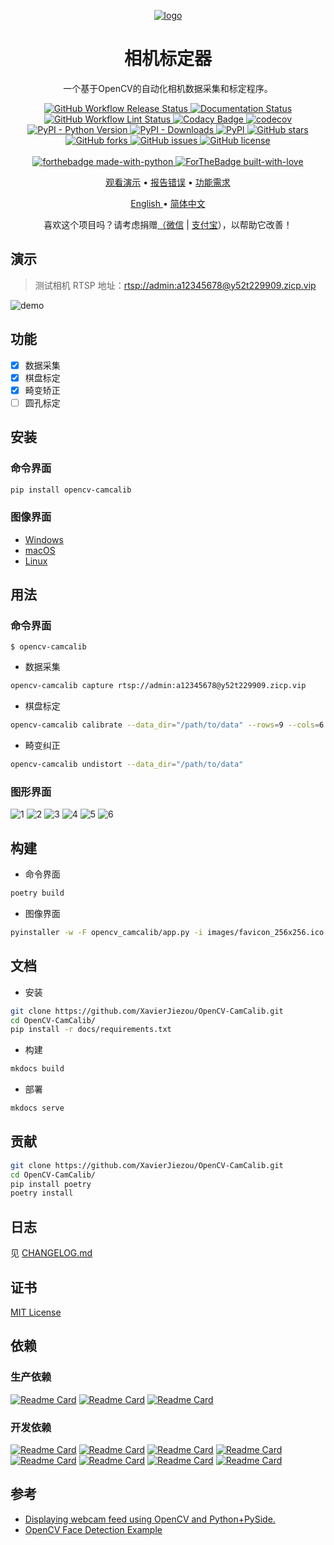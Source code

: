 <p align="center">
    <a href="https://pixelied.com/editor/design/62d95249afecc1406f2037a9"><img alt="logo" src="https://raw.githubusercontent.com/XavierJiezou/OpenCV-CamCalib/main/images/favicon_256x256.svg" /></a>
<h1 align="center">相机标定器</h1>
<p align="center">一个基于OpenCV的自动化相机数据采集和标定程序。
</p>
</p>
<p align="center">
    <a href="https://github.com/XavierJiezou/OpenCV-CamCalib/actions?query=workflow:Release">
        <img src="https://github.com/XavierJiezou/OpenCV-CamCalib/workflows/Release/badge.svg"
            alt="GitHub Workflow Release Status" />
    </a>
    <a href='https://opencv-camera-calibration.readthedocs.io/zh/latest/?badge=latest'>
        <img src='https://readthedocs.org/projects/opencv-camera-calibration/badge/?version=latest' alt='Documentation Status' />
    </a>
    <a href="https://github.com/XavierJiezou/OpenCV-CamCalib/actions?query=workflow:Lint">
        <img src="https://github.com/XavierJiezou/LitMNIST/workflows/Lint/badge.svg"
            alt="GitHub Workflow Lint Status" />
    <a
        href="https://www.codacy.com/gh/XavierJiezou/OpenCV-CamCalib/dashboard?utm_source=github.com&amp;utm_medium=referral&amp;utm_content=XavierJiezou/OpenCV-CamCalib&amp;utm_campaign=Badge_Grade">
        <img src="https://app.codacy.com/project/badge/Grade/c2f85c8d6b8a4892b40059703f087eab" alt="Codacy Badge">
    </a>
    <a href="https://codecov.io/gh/XavierJiezou/OpenCV-CamCalib">
        <img src="https://codecov.io/gh/XavierJiezou/OpenCV-CamCalib/branch/main/graph/badge.svg?token=QpCLcUGoYx" alt="codecov">
    </a>
    <a href="https://pypi.org/project/OpenCV-CamCalib/">
        <img src="https://img.shields.io/pypi/pyversions/OpenCV-CamCalib" alt="PyPI - Python Version">
    </a>
    <a href="https://pypistats.org/packages/OpenCV-CamCalib">
        <img src="https://img.shields.io/pypi/dm/OpenCV-CamCalib" alt="PyPI - Downloads">
    </a>
    <a href="https://pypi.org/project/OpenCV-CamCalib/">
        <img src="https://img.shields.io/pypi/v/OpenCV-CamCalib" alt="PyPI">
    </a>
    <a href="https://github.com/XavierJiezou/OpenCV-CamCalib/stargazers">
        <img src="https://img.shields.io/github/stars/XavierJiezou/OpenCV-CamCalib" alt="GitHub stars">
    </a>
    <a href="https://github.com/XavierJiezou/OpenCV-CamCalib/network">
        <img src="https://img.shields.io/github/forks/XavierJiezou/OpenCV-CamCalib" alt="GitHub forks">
    </a>
    <a href="https://github.com/XavierJiezou/OpenCV-CamCalib/issues">
        <img src="https://img.shields.io/github/issues/XavierJiezou/OpenCV-CamCalib" alt="GitHub issues">
    </a>
    <a href="https://github.com/XavierJiezou/OpenCV-CamCalib/blob/main/LICENSE">
        <img src="https://img.shields.io/github/license/XavierJiezou/OpenCV-CamCalib" alt="GitHub license">
    </a>
    <br />
    <br />
    <a href="https://www.python.org/">
        <img src="http://ForTheBadge.com/images/badges/made-with-python.svg" alt="forthebadge made-with-python">
    </a>
    <a href="https://github.com/XavierJiezou">
        <img src="http://ForTheBadge.com/images/badges/built-with-love.svg" alt="ForTheBadge built-with-love">
    </a>
</p>
<p align="center">
    <a href="#演示">观看演示</a>
    •
    <a href="https://github.com/xavierjiezou/OpenCV-CamCalib/issues/new">报告错误</a>
    •
    <a href="https://github.com/xavierjiezou/OpenCV-CamCalib/issues/new">功能需求</a>
  </p>
  <p align="center">
    <a href="/docs/README.en.md">English </a>
    •
    <a href="/docs/README.cn.md">简体中文</a>
</p>
<p align="center">喜欢这个项目吗？请考虑捐赠<a href="https://paypal.me/xavierjiezou?country.x=C2&locale.x=zh_XC">（<a
            href="https://raw.githubusercontent.com/XavierJiezou/OpenCV-CamCalib/main/images/wechat.jpg">微信</a> | <a
            href="https://raw.githubusercontent.com/XavierJiezou/OpenCV-CamCalib/main/images/alipay.jpg">支付宝</a>）</a>，以帮助它改善！</p>

## 演示

> 测试相机 RTSP 地址：[rtsp://admin:a12345678@y52t229909.zicp.vip](rtsp://admin:a12345678@y52t229909.zicp.vip)

![demo](https://raw.githubusercontent.com/XavierJiezou/OpenCV-CamCalib/main/images/demo.png)

## 功能

- [x] 数据采集
- [x] 棋盘标定
- [x] 畸变矫正
- [ ] 圆孔标定

## 安装

### 命令界面

```bash
pip install opencv-camcalib
```

### 图像界面

- [Windows](https://github.com/XavierJiezou/OpenCV-CamCalib/releases/download/0.1.1/opencv-camcalib-0.1.1.exe)
- [macOS](https://github.com/XavierJiezou/OpenCV-CamCalib/releases/download/0.1.1/opencv-camcalib-0.1.1.dmg)
- [Linux](https://github.com/XavierJiezou/OpenCV-CamCalib/releases/download/0.1.1/opencv-camcalib-0.1.1.AppImage)

## 用法

### 命令界面

`$ opencv-camcalib`

- 数据采集

```bash
opencv-camcalib capture rtsp://admin:a12345678@y52t229909.zicp.vip
```

- 棋盘标定

```bash
opencv-camcalib calibrate --data_dir="/path/to/data" --rows=9 --cols=6
```

- 畸变纠正

```bash
opencv-camcalib undistort --data_dir="/path/to/data"
```

### 图形界面

![1](/images/gui/1_main_window.png)
![2](/images/gui/2_chessboard_calibration.png)
![3](/images/gui/3_distortion_correction.png)
![4](/images/gui/4_screenshot_setting.png)
![5](/images/gui/5_data_collection.png)
![6](/images/gui/6_about_us.png)

## 构建

- 命令界面

```bash
poetry build
```

- 图像界面

```bash
pyinstaller -w -F opencv_camcalib/app.py -i images/favicon_256x256.ico -n opencv-camcalib-0.1.1
```

## 文档

- 安装

```bash
git clone https://github.com/XavierJiezou/OpenCV-CamCalib.git
cd OpenCV-CamCalib/
pip install -r docs/requirements.txt
```

- 构建

```bash
mkdocs build
```

- 部署

```bash
mkdocs serve
```

## 贡献

```bash
git clone https://github.com/XavierJiezou/OpenCV-CamCalib.git
cd OpenCV-CamCalib/
pip install poetry
poetry install
```

## 日志

见 [CHANGELOG.md](/CHANGELOG.md)

## 证书

[MIT License](/LICENSE)

## 依赖

### 生产依赖

[![Readme Card](https://github-readme-stats.vercel.app/api/pin/?username=psf&repo=requests)](https://github.com/psf/requests)
[![Readme Card](https://github-readme-stats.vercel.app/api/pin/?username=Textualize&repo=rich)](https://github.com/Textualize/rich)
[![Readme Card](https://github-readme-stats.vercel.app/api/pin/?username=google&repo=python-fire)](https://github.com/google/python-fire)

### 开发依赖

[![Readme Card](https://github-readme-stats.vercel.app/api/pin/?username=python-poetry&repo=poetry)](https://github.com/python-poetry/poetry)
[![Readme Card](https://github-readme-stats.vercel.app/api/pin/?username=pytest-dev&repo=pytest)](https://github.com/pytest-dev/pytest)
[![Readme Card](https://github-readme-stats.vercel.app/api/pin/?username=pytest-dev&repo=pytest-cov)](https://github.com/pytest-dev/pytest-cov)
[![Readme Card](https://github-readme-stats.vercel.app/api/pin/?username=pre-commit&repo=pre-commit)](https://github.com/pre-commit/pre-commit)
[![Readme Card](https://github-readme-stats.vercel.app/api/pin/?username=PyCQA&repo=flake8)](https://github.com/PyCQA/flake8)
[![Readme Card](https://github-readme-stats.vercel.app/api/pin/?username=PyCQA&repo=pylint)](https://github.com/PyCQA/pylint)
[![Readme Card](https://github-readme-stats.vercel.app/api/pin/?username=psf&repo=black)](https://github.com/psf/black)
[![Readme Card](https://github-readme-stats.vercel.app/api/pin/?username=uiri&repo=toml)](https://github.com/uiri/toml)

## 参考

- [Displaying webcam feed using OpenCV and Python+PySide.](https://gist.github.com/bsdnoobz/8464000)
- [OpenCV Face Detection Example](https://doc.qt.io/qtforpython/examples/example_external__opencv.html)
